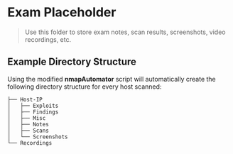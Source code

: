 # Exam Placeholder

> Use this folder to store exam notes, scan results, screenshots, video recordings, etc.

## Example Directory Structure

Using the modified **nmapAutomator** script will automatically create the following directory structure for every host scanned:

```
├── Host-IP
│   ├── Exploits
│   ├── Findings
│   ├── Misc
│   ├── Notes
│   ├── Scans
│   └── Screenshots
└── Recordings
```

